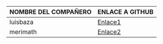 | NOMBRE DEL COMPAÑERO | ENLACE A GITHUB                                 |
|----------------------|-------------------------------------------------|
| luisbaza             | [Enlace1](https://github.com/luisbaza/DEAW.git) |
| merimath             | [Enlace2](https://github.com/merimath/DEAW.git) |